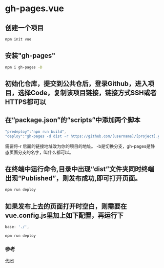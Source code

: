 # gh-pages.vue

## 创建一个项目
```sh
npm init vue
```
## 安装"gh-pages"
```sh
npm i gh-pages -D
```
## 初始化仓库，提交到公共仓后，登录Github，进入项目，选择Code，复制该项目链接，链接方式SSH或者HTTPS都可以
## 在“package.json”的“scripts”中添加两个脚本
```javascript
"predeploy":"npm run build",
"deploy":"gh-pages -d dist -r https://github.com/[username]/[project].git -b gh-pages"
```
需要将-r 后面的链接地址改为你的项目的地址。
-b是切换分支，gh-pages是静态页面分支的名字，叫什么都可以。
## 在终端中运行命令,目录中出现“dist”文件夹同时终端出现“Published”，则发布成功,即可打开页面。
```sh
npm run deploy
```
## 如果发布上去的页面打开时空白，则需要在vue.config.js里加上如下配置，再运行下
```javascript
base: './',
```
```sh
npm run deploy
```

### 参考
[代罔](https://juejin.cn/post/7081150936445354014)
